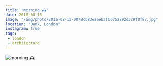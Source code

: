 ```yaml
---
title: "morning 🕰"
date: 2016-08-13
image: "/img/photo/2016-08-13-0078cb83e2eebaf66752892d329f0f87.jpg"
location: "Bank, London"
instagram: true
tags:
 - london
 - architecture
---
```


![morning 🕰](/img/photo/2016-08-13-0078cb83e2eebaf66752892d329f0f87.jpg)
